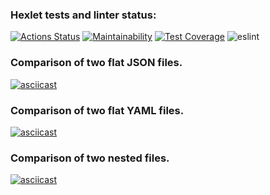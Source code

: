 ### Hexlet tests and linter status:
[![Actions Status](https://github.com/zakharovdm/frontend-project-lvl2/workflows/hexlet-check/badge.svg)](https://github.com/zakharovdm/frontend-project-lvl2/actions)
[![Maintainability](https://api.codeclimate.com/v1/badges/a99a88d28ad37a79dbf6/maintainability)](https://codeclimate.com/github/codeclimate/codeclimate/maintainability)
[![Test Coverage](https://api.codeclimate.com/v1/badges/6f5b41fd6c32db35ca28/test_coverage)](https://codeclimate.com/github/zakharovdm/frontend-project-lvl2/test_coverage)
![eslint](https://github.com/zakharovdm/frontend-project-lvl2/actions/workflows/eslint_tests-check.yml/badge.svg)

### Comparison of two flat JSON files.
[![asciicast](https://asciinema.org/a/2bMR7vBLXiM49HhVsMLJAfJmt.svg)](https://asciinema.org/a/2bMR7vBLXiM49HhVsMLJAfJmt)

### Comparison of two flat YAML files.
[![asciicast](https://asciinema.org/a/Jc9JZ1ZxhGnc9EdkyFUXot7RS.svg)](https://asciinema.org/a/Jc9JZ1ZxhGnc9EdkyFUXot7RS)

### Comparison of two nested files.
[![asciicast](https://asciinema.org/a/ZsI9MsoAYsxMKns8orGu61zpp.svg)](https://asciinema.org/a/ZsI9MsoAYsxMKns8orGu61zpp)